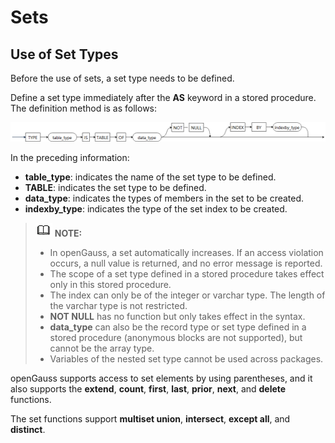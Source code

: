 # Sets<a name="EN-US_TOPIC_0000001153159330"></a>

## Use of Set Types<a name="section28779381888"></a>

Before the use of sets, a set type needs to be defined.

Define a set type immediately after the  **AS**  keyword in a stored procedure. The definition method is as follows:

![](figures/en-us_image_0000001153515022.png)

In the preceding information:

-   **table\_type**: indicates the name of the set type to be defined.
-   **TABLE**: indicates the set type to be defined.
-   **data\_type**: indicates the types of members in the set to be created.
-   **indexby\_type**: indicates the type of the set index to be created.

>![](public_sys-resources/icon-note.gif) **NOTE:** 
>-   In openGauss, a set automatically increases. If an access violation occurs, a null value is returned, and no error message is reported.
>-   The scope of a set type defined in a stored procedure takes effect only in this stored procedure.
>-   The index can only be of the integer or varchar type. The length of the varchar type is not restricted.
>-   **NOT NULL**  has no function but only takes effect in the syntax.
>-   **data\_type**  can also be the record type or set type defined in a stored procedure \(anonymous blocks are not supported\), but cannot be the array type.
>-   Variables of the nested set type cannot be used across packages.

openGauss supports access to set elements by using parentheses, and it also supports the  **extend**,  **count**,  **first**,  **last**,  **prior**,  **next**, and  **delete**  functions.

The set functions support  **multiset union**,  **intersect**,  **except all**, and  **distinct**.

